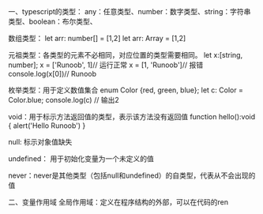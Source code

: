 一、typescript的类型：
any：任意类型、number：数字类型、string：字符串类型、boolean：布尔类型、

数组类型： let arr: number[] = [1,2]
let arr: Array<number> = [1,2]

元祖类型：各类型的元素不必相同，对应位置的类型需要相同。
let x:[string, number];
x = ['Runoob', 1]// 运行正常
x = [1, 'Runoob']// 报错
console.log(x[0])// Runoob

枚举类型：用于定义数值集合
enum Color {red, green, blue};
let c: Color = Color.blue;
console.log(c) // 输出2

void：用于标示方法返回值的类型，表示该方法没有返回值
function hello():void {
    alert('Hello Runoob')
}

null: 标示对象值缺失

undefined： 用于初始化变量为一个未定义的值

never：never是其他类型（包括null和undefined）的自类型，代表从不会出现的值


二、变量作用域
全局作用域：定义在程序结构的外部，可以在代码的ren